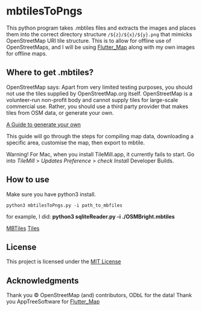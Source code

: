 # mbtilesToPngs
This python program takes .mbtiles files and extracts the images and places them into the correct directory structure `/${z}/${x}/${y}.png` that mimicks OpenStreetMap URI tile structure.
This is to allow for offline use of OpenStreetMaps, and I will be using [Flutter_Map](https://github.com/apptreesoftware/flutter_map) along with my own images for offline maps.

## Where to get .mbtiles?
OpenStreetMap says: Apart from very limited testing purposes, you should not use the tiles supplied by OpenStreetMap.org itself. OpenStreetMap is a volunteer-run non-profit body and cannot supply tiles for large-scale commercial use. Rather, you should use a third party provider that makes tiles from OSM data, or generate your own.

[A Guide to generate your own](https://tilemill-project.github.io/tilemill/docs/guides/osm-bright-mac-quickstart/)

This guide will go through the steps for compiling map data, downloading a specific area, customise the map, then export to mbtile. 

Warning! For Mac, when you install TileMill.app, it currently fails to start. Go into *TileMill* > *Updates Preference* > *check Install* Developer Builds. 

## How to use
Make sure you have python3 install.

`python3 mbtilesToPngs.py -i path_to_mbfiles`

for example, I did:
**python3 sqliteReader.py -i ./OSMBright.mbtiles**


[MBTiles](https://wiki.openstreetmap.org/wiki/MBTiles)
[Tiles](https://wiki.openstreetmap.org/wiki/Tiles)

## License
This project is licensed under the [MIT License](LICENSE.md)

## Acknowledgments
Thank you © OpenStreetMap (and) contributors, ODbL for the data!
Thank you AppTreeSoftware for [Flutter_Map](https://github.com/apptreesoftware/flutter_map)


